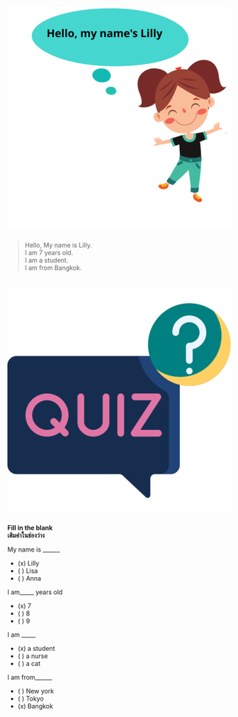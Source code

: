 
# ![](/media/img/lessons__hello.svg) 

> Hello, My name is Lilly.  
> I am 7 years old.  
> I am a student.  
> I am from Bangkok.  

# ![icon](/media/icons/quiz.svg) 

**<div class="title">Fill in the blank</div><div class="desc">เติมคำในช่องว่าง</div>**


My name is ______
 - (x) Lilly
 - ( ) Lisa
 - ( ) Anna

I am_____ years old 
 - (x) 7
 - ( ) 8
 - ( ) 9

I am _____
 - (x) a student
 - ( ) a nurse
 - ( ) a cat

I am from______
 - ( ) New york
 - ( ) Tokyo
 - (x) Bangkok